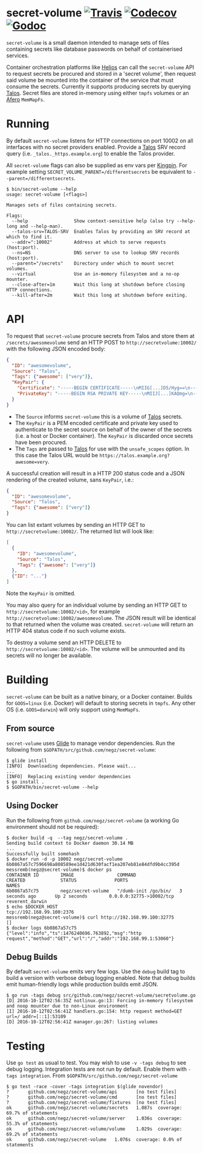 # secret-volume [![Travis](https://img.shields.io/travis/negz/secret-volume.svg?maxAge=300)](https://travis-ci.org/negz/secret-volume/) [![Codecov](https://img.shields.io/codecov/c/github/negz/secret-volume.svg?maxAge=3600)](https://codecov.io/gh/negz/secret-volume/) [![Godoc](https://img.shields.io/badge/godoc-reference-blue.svg)](https://godoc.org/github.com/negz/secret-volume)

`secret-volume` is a small daemon intended to manage sets of files containing secrets like database passwords on behalf of containerised services.

Container orchestration platforms like [Helios] can call the `secret-volume` API to request secrets be procured and stored in a 'secret volume', then request said volume be mounted into the container of the service that must consume the secrets. Currently it supports producing secrets by querying [Talos]. Secret files are stored in-memory using either `tmpfs` volumes or an [Afero] `MemMapFs`.

# Running
By default `secret-volume` listens for HTTP connections on port 10002 on all interfaces with no secret providers enabled. Provide a [Talos] SRV record query (i.e. `_talos._https.example.org`) to enable the Talos provider.

All `secret-volume` flags can also be supplied as env vars per [Kingpin]. For example setting `SECRET_VOLUME_PARENT=/differentsecrets` be equivalent to `--parent=/differentsecrets`.

```
$ bin/secret-volume --help
usage: secret-volume [<flags>]

Manages sets of files containing secrets.

Flags:
  --help                 Show context-sensitive help (also try --help-long and --help-man).
  --talos-srv=TALOS-SRV  Enables Talos by providing an SRV record at which to find it.
  --addr=":10002"        Address at which to serve requests (host:port).
  --ns=NS                DNS server to use to lookup SRV records (host:port).
  --parent="/secrets"    Directory under which to mount secret volumes.
  --virtual              Use an in-memory filesystem and a no-op mounter.
  --close-after=1m       Wait this long at shutdown before closing HTTP connections.
  --kill-after=2m        Wait this long at shutdown before exiting.
```

# API
To request that `secret-volume` procure secrets from Talos and store them at `/secrets/awesomevolume` send an HTTP POST to `http://secretvolume:10002/` with the following JSON encoded body:
```json
{
  "ID": "awesomevolume",
  "Source": "Talos",
  "Tags": {"awesome": ["very"]},
  "KeyPair": {
    "Certificate": "-----BEGIN CERTIFICATE-----\nMIIG[...]D5/Hyg==\n-----END CERTIFICATE-----\n",
    "PrivateKey": "-----BEGIN RSA PRIVATE KEY-----\nMIIJ[...]KAQmg=\n-----END RSA PRIVATE KEY-----\n"
  }
}
```
* The `Source` informs `secret-volume` this is a volume of [Talos] secrets.
* The `KeyPair` is a PEM encoded certificate and private key used to authenticate to the secret source on behalf of the owner of the secrets (i.e. a host or Docker container). The `KeyPair` is discarded once secrets have been procured.
* The `Tags` are passed to [Talos] for use with the `unsafe_scopes` option. In this case the Talos URL would be `https://talos.example.org?awesome=very`.

A successful creation will result in a HTTP 200 status code and a JSON rendering of the created volume, sans `KeyPair`, i.e.:
```json
{
  "ID": "awesomevolume",
  "Source": "Talos",
  "Tags": {"awesome": ["very"]}
}
```

You can list extant volumes by sending an HTTP GET to `http://secretvolume:10002/`. The returned list will look like:
```json
[
  {
    "ID": "awesomevolume",
    "Source": "Talos",
    "Tags": {"awesome": ["very"]}
  },
  {"ID": "..."}
]
```
Note the `KeyPair` is omitted.

You may also query for an individual volume by sending an HTTP GET to `http://secretvolume:10002/<id>`, for example `http://secretvolume:10002/awesomevolume`. The JSON result will be identical to that returned when the volume was created. `secret-volume` will return an HTTP 404 status code if no such volume exists.

To destroy a volume send an HTTP DELETE to `http://secretvolume:10002/<id>`. The volume will be unmounted and its secrets will no longer be available.

# Building
`secret-volume` can be built as a native binary, or a Docker container. Builds for `GOOS=linux` (i.e. Docker) will default to storing secrets in `tmpfs`. Any other OS (i.e. `GOOS=darwin`) will only support using `MemMapFs`.

## From source
`secret-volume` uses [Glide] to manage vendor dependencies. Run the following from `$GOPATH/src/github.com/negz/secret-volume`:

```
$ glide install
[INFO]  Downloading dependencies. Please wait...
...
[INFO]  Replacing existing vendor dependencies
$ go install .
$ $GOPATH/bin/secret-volume --help
```

## Using Docker
Run the following from `github.com/negz/secret-volume` (a working Go environment should not be required):
```
$ docker build -q  --tag negz/secret-volume .
Sending build context to Docker daemon 30.14 MB
...
Successfully built somehash
$ docker run -d -p 10002 negz/secret-volume
6b0867a57c7596698a808589ee1d421d630facf1ea207eb81e84dfd9b4cc395d
messremb(negz@secret-volume)$ docker ps
CONTAINER ID        IMAGE                COMMAND                CREATED             STATUS              PORTS                      NAMES
6b0867a57c75        negz/secret-volume   "/dumb-init /go/bin/   3 seconds ago       Up 2 seconds        0.0.0.0:32775->10002/tcp   reverent_darwin
$ echo $DOCKER_HOST
tcp://192.168.99.100:2376
messremb(negz@secret-volume)$ curl http://192.168.99.100:32775
[]
$ docker logs 6b0867a57c75
{"level":"info","ts":1476240696.763892,"msg":"http request","method":"GET","url":"/","addr":"192.168.99.1:53060"}
```

## Debug Builds
By default `secret-volume` emits very few logs. Use the `debug` build tag to build a version with verbose debug logging enabled. Note that debug builds emit human-friendly logs while production builds emit JSON.

```
$ go run -tags debug src/github.com/negz/secret-volume/secretvolume.go
[D] 2016-10-12T02:56:35Z notlinux.go:13: Forcing in-memory filesystem and noop mounter due to non-Linux environment
[I] 2016-10-12T02:56:41Z handlers.go:154: http request method=GET url=/ addr=[::1]:53109
[D] 2016-10-12T02:56:41Z manager.go:267: listing volumes
```

# Testing
Use `go test` as usual to test. You may wish to use `-v -tags debug` to see debug logging. Integration tests are not run by default. Enable them with `-tags integration`. From `$GOPATH/src/github.com/negz/secret-volume`

```
$ go test -race -cover -tags integration $(glide novendor)
?       github.com/negz/secret-volume/api       [no test files]
?       github.com/negz/secret-volume/cmd       [no test files]
?       github.com/negz/secret-volume/fixtures  [no test files]
ok      github.com/negz/secret-volume/secrets   1.087s  coverage: 69.7% of statements
ok      github.com/negz/secret-volume/server    1.036s  coverage: 55.3% of statements
ok      github.com/negz/secret-volume/volume    1.029s  coverage: 69.2% of statements
ok      github.com/negz/secret-volume   1.076s  coverage: 0.0% of statements
```

[helios]: http://github.com/spotify/helios
[talos]: http://github.com/spotify/talos
[afero]: http://github.com/spf13/afero
[glide]: https://github.com/Masterminds/glide
[kingpin]: https://godoc.org/gopkg.in/alecthomas/kingpin.v2#Application.DefaultEnvars
